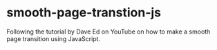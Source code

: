 # smooth-page-transtion-js
Following the tutorial by Dave Ed on YouTube on how to make a smooth page transition using JavaScript.
